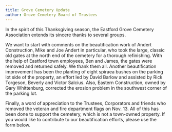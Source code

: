 ```yaml
---
title: Grove Cemetery Update
author: Grove Cemetery Board of Trustees
---
```


In the spirit of this Thanksgiving season, the Eastford Grove Cemetery
Association extends its sincere thanks to several groups.

We want to start with comments on the beautification work of Andert
Construction, Mike and Joe Andert in particular, who took the large,
classic old gates at the north end of the cemetery for a thorough
refinishing. With the help of Eastford town employees, Ben and James,
the gates were removed and returned safely. We thank them all. Another
beautification improvement has been the planting of eight spiraea bushes
on the parking lot side of the property, an effort led by David Barlow
and assisted by Rick Torgeson, Beverly and Victor Salcius. Also, Eastern
Construction, owned by Gary Whittenburg, corrected the erosion problem
in the southwest corner of the parking lot.

Finally, a word of appreciation to the Trustees, Corporators and friends
who removed the veteran and fire department flags on Nov. 13. All of
this has been done to support the cemetery, which is not a town-owned
property. If you would like to contribute to our beautification efforts,
please use the form below.
